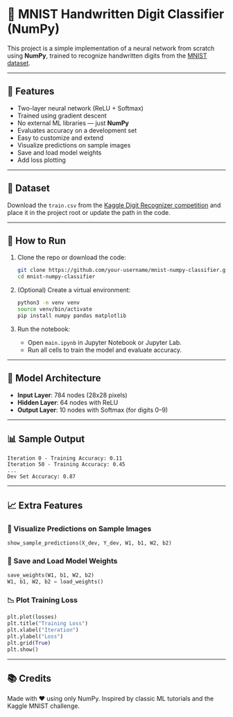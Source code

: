# 🧠 MNIST Handwritten Digit Classifier (NumPy)

This project is a simple implementation of a neural network from scratch using **NumPy**, trained to recognize handwritten digits from the [MNIST dataset](https://www.kaggle.com/competitions/digit-recognizer).

---

## 🔧 Features

- Two-layer neural network (ReLU + Softmax)
- Trained using gradient descent
- No external ML libraries — just **NumPy**
- Evaluates accuracy on a development set
- Easy to customize and extend
- Visualize predictions on sample images
- Save and load model weights
- Add loss plotting

---

## 📁 Dataset

Download the `train.csv` from the [Kaggle Digit Recognizer competition](https://www.kaggle.com/competitions/digit-recognizer/data) and place it in the project root or update the path in the code.

---

## 🚀 How to Run

1. Clone the repo or download the code:
   ```bash
   git clone https://github.com/your-username/mnist-numpy-classifier.git
   cd mnist-numpy-classifier
   ```

2. (Optional) Create a virtual environment:
   ```bash
   python3 -m venv venv
   source venv/bin/activate
   pip install numpy pandas matplotlib
   ```

3. Run the notebook:
   - Open `main.ipynb` in Jupyter Notebook or Jupyter Lab.
   - Run all cells to train the model and evaluate accuracy.

---

## 🧪 Model Architecture

- **Input Layer**: 784 nodes (28x28 pixels)
- **Hidden Layer**: 64 nodes with ReLU
- **Output Layer**: 10 nodes with Softmax (for digits 0–9)

---

## 📊 Sample Output

```
Iteration 0 - Training Accuracy: 0.11
Iteration 50 - Training Accuracy: 0.45
...
Dev Set Accuracy: 0.87
```

---

## 📈 Extra Features

### 👀 Visualize Predictions on Sample Images
```python
show_sample_predictions(X_dev, Y_dev, W1, b1, W2, b2)
```

### 📃 Save and Load Model Weights
```python
save_weights(W1, b1, W2, b2)
W1, b1, W2, b2 = load_weights()
```

### 📉 Plot Training Loss
```python
plt.plot(losses)
plt.title("Training Loss")
plt.xlabel("Iteration")
plt.ylabel("Loss")
plt.grid(True)
plt.show()
```

---

## 📚 Credits

Made with ❤️ using only NumPy. Inspired by classic ML tutorials and the Kaggle MNIST challenge.

